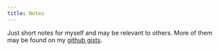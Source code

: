 ```yaml
---
title: Notes
---
```


Just short notes for myself and may be relevant to others.
More of them may be found on my [github gists](https://gist.github.com/toke/).
